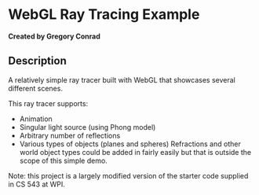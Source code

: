 # WebGL Ray Tracing Example
**Created by Gregory Conrad**

## Description
A relatively simple ray tracer built with WebGL that showcases several different scenes.

This ray tracer supports:
- Animation
- Singular light source (using Phong model)
- Arbitrary number of reflections
- Various types of objects (planes and spheres)
Refractions and other world object types could be added in fairly easily but that is outside the scope of this simple demo.

Note: this project is a largely modified version of the starter code supplied in CS 543 at WPI.
